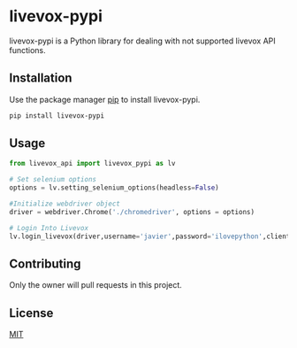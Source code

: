 # livevox-pypi

livevox-pypi is a Python library for dealing with not supported livevox API functions.

## Installation

Use the package manager [pip](https://pip.pypa.io/en/stable/) to install livevox-pypi.

```bash
pip install livevox-pypi
```

## Usage

```python
from livevox_api import livevox_pypi as lv

# Set selenium options
options = lv.setting_selenium_options(headless=False)

#Initialize webdriver object
driver = webdriver.Chrome('./chromedriver', options = options)

# Login Into Livevox 
lv.login_livevox(driver,username='javier',password='ilovepython',client_code='Python_client')


```

## Contributing
Only the owner will pull requests in this project.

## License
[MIT](https://choosealicense.com/licenses/mit/)